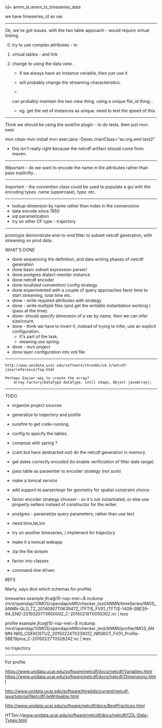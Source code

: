 
\d+ anmn_ts.anmn_ts_timeseries_data

we have timeseries_id as var.

----
Ok, we've got issues. with the two table approach - would require virtual linking.

0) try to use complex attributes - to 
1) virtual tables - and link
2) change to using the data view .   
	- if we always have an instance variable, then just use it.
	- will probably change the streaming characteristics.

	- 

	can probably maintain the two view thing. using a unique file_id thing...
	- eg. get the set of instances as unique. need to test the speed of this.


-------
Think we should be using the surefire plugin - to do tests. then just mvn exec

mvn clean
mvn install 
mvn exec:java -Dexec.mainClass="au.org.emii.test2"

- this isn't really right because the netcdf artifact should come from maven.


---------
IMportant
	- do we want to encode the name in the attributes rather than pass explicitly...


----
Important - the convention class could be used to populate a gui with the encoding types.
	name (uppercase), type. etc.
	
----

- lookup dimension by name rather than index in the convensions
- date encode since 1950
- sql parametization
- try on other CF type - trajectory 

----
prototype demonstrate end-to-end filter to subset netcdf generation, with streaming 
on prod data.

WHAT'S DONE
- done sequencing the definition, and data writing phases of netcdf generation 
- done basic subset expression parser/ 
- done postgres dialect rewriter instance
- done netcdf encoder
- done localized convention/ config strategy
- done experimented with a couple of query approaches favor time to start streaming, total time etc. 
- done - write required attributes with strategy
- done - write multiple files (and get the writable instantiation working ) (pass at the time). 
- done-  should specify dimension of a var by name, then we can infer size/count. 
- done - think we have to invert it, instead of trying to infer, use an explicit configuration.
	- It's part of the task.
	- meaning use spring.
- done - mvn project
- done layer configuration into xml file

-----
	http://www.unidata.ucar.edu/software/thredds/v4.3/netcdf-java/reference/faq.html

	Perhaps Easier way to create the array?  
		Array.factory(DataType dataType, int[] shape, Object javaArray);
			
---
TODO

- organize project sources
- generalize to trajectory and profile
- surefire to get code-running.
- config to specify the tables.

- compose with spring ?

-  (cant but have abstracted out) do the netcdf generation in memory

- get dates correctly encoded  (to enable verificiation of filter date range)
- pass table as paraemter to encoder strategy (not sure)
- make a tomcat service

- add support to parser/expr for geometry for spatial constraint choice
- factor encoder strategy chooser - so it's not instantiated, or else use property setters instead of constructor for the writer. 
- postgres - parametize query parameters, rather than use text
- need time,lat,lon
- try on another timeseries, / implement for trajectory
- make it a tomcat webapp
- zip the file stream
- factor into classes
- command-line driven


REFS

Marty, says
(but which schemas for profile) 

timeseries example
jfca@10-nsp-mel:~$ ncdump  /mnt/opendap/1/IMOS/opendap/eMII/checker_test/ANMN/timeSeries/IMOS_ANMN-QLD_TZ_20140907T063947Z_ITFTIS_FV01_ITFTIS-1409-SBE39-94_END-20150207T065000Z_C-20150219T005030Z.nc | less

profile example
jfca@10-nsp-mel:~$ ncdump /mnt/opendap/1/IMOS/opendap/eMII/checker_test/ANMN/profile/IMOS_ANMN-NRS_CDEKOSTUZ_20150224T023931Z_NRSROT_FV01_Profile-SBE19plus_C-20150227T052824Z.nc  | less

no trajectory

----

For profile



https://www.unidata.ucar.edu/software/netcdf/docs/netcdf/Variables.html
https://www.unidata.ucar.edu/software/netcdf/docs/netcdf/Dimensions.html


http://www.unidata.ucar.edu/software/thredds/current/netcdf-java/tutorial/NetcdfFileWriteable.html

http://www.unidata.ucar.edu/software/netcdf/docs/BestPractices.html

HTTps://www.unidata.ucar.edu/software/netcdf/docs/netcdf/CDL-Data-Types.html
